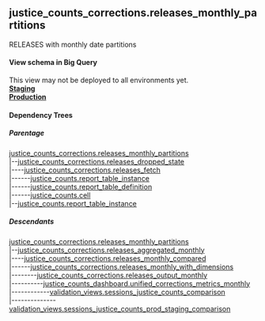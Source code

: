 ## justice_counts_corrections.releases_monthly_partitions
RELEASES with monthly date partitions

#### View schema in Big Query
This view may not be deployed to all environments yet.<br/>
[**Staging**](https://console.cloud.google.com/bigquery?pli=1&p=recidiviz-staging&page=table&project=recidiviz-staging&d=justice_counts_corrections&t=releases_monthly_partitions)
<br/>
[**Production**](https://console.cloud.google.com/bigquery?pli=1&p=recidiviz-123&page=table&project=recidiviz-123&d=justice_counts_corrections&t=releases_monthly_partitions)
<br/>

#### Dependency Trees

##### Parentage
[justice_counts_corrections.releases_monthly_partitions](../justice_counts_corrections/releases_monthly_partitions.md) <br/>
|--[justice_counts_corrections.releases_dropped_state](../justice_counts_corrections/releases_dropped_state.md) <br/>
|----[justice_counts_corrections.releases_fetch](../justice_counts_corrections/releases_fetch.md) <br/>
|------[justice_counts.report_table_instance](../justice_counts/report_table_instance.md) <br/>
|------[justice_counts.report_table_definition](../justice_counts/report_table_definition.md) <br/>
|------[justice_counts.cell](../justice_counts/cell.md) <br/>
|--[justice_counts.report_table_instance](../justice_counts/report_table_instance.md) <br/>


##### Descendants
[justice_counts_corrections.releases_monthly_partitions](../justice_counts_corrections/releases_monthly_partitions.md) <br/>
|--[justice_counts_corrections.releases_aggregated_monthly](../justice_counts_corrections/releases_aggregated_monthly.md) <br/>
|----[justice_counts_corrections.releases_monthly_compared](../justice_counts_corrections/releases_monthly_compared.md) <br/>
|------[justice_counts_corrections.releases_monthly_with_dimensions](../justice_counts_corrections/releases_monthly_with_dimensions.md) <br/>
|--------[justice_counts_corrections.releases_output_monthly](../justice_counts_corrections/releases_output_monthly.md) <br/>
|----------[justice_counts_dashboard.unified_corrections_metrics_monthly](../justice_counts_dashboard/unified_corrections_metrics_monthly.md) <br/>
|------------[validation_views.sessions_justice_counts_comparison](../validation_views/sessions_justice_counts_comparison.md) <br/>
|--------------[validation_views.sessions_justice_counts_prod_staging_comparison](../validation_views/sessions_justice_counts_prod_staging_comparison.md) <br/>


